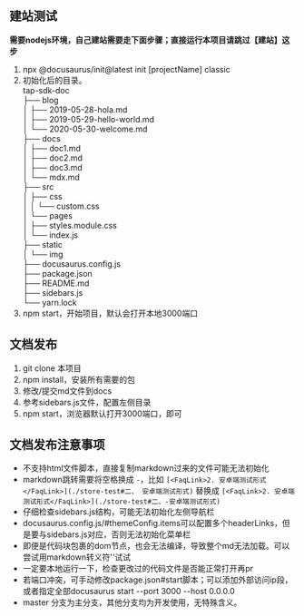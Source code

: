 ## 建站测试

**需要nodejs环境，自己建站需要走下面步骤；直接运行本项目请跳过【建站】这步**  
1. npx @docusaurus/init@latest init [projectName] classic  
2. 初始化后的目录。  
tap-sdk-doc  
├── blog  
│   ├── 2019-05-28-hola.md  
│   ├── 2019-05-29-hello-world.md  
│   └── 2020-05-30-welcome.md  
├── docs  
│   ├── doc1.md  
│   ├── doc2.md  
│   ├── doc3.md  
│   └── mdx.md  
├── src  
│   ├── css  
│   │   └── custom.css  
│   └── pages  
│       ├── styles.module.css  
│       └── index.js  
├── static  
│   └── img  
├── docusaurus.config.js   
├── package.json  
├── README.md  
├── sidebars.js  
└── yarn.lock  
3. npm start，开始项目，默认会打开本地3000端口  

## 文档发布  
1. git clone 本项目   
2. npm install，安装所有需要的包  
3. 修改/提交md文件到docs    
4. 参考sidebars.js文件，配置左侧目录  
5. npm start，浏览器默认打开3000端口，即可   

## 文档发布注意事项  
- 不支持html文件脚本，直接复制markdown过来的文件可能无法初始化
- markdown跳转需要将空格换成 `-`，比如 `[<FaqLink>2. 安卓端测试形式</FaqLink>](./store-test#二、 安卓端测试形式)` 替换成 `[<FaqLink>2. 安卓端测试形式</FaqLink>](./store-test#二、-安卓端测试形式)`    
- 仔细检查sidebars.js结构，可能无法初始化左侧导航栏    
- docusaurus.config.js/#themeConfig.items可以配置多个headerLinks，但是要与sidebars.js对应，否则无法初始化菜单栏  
- 即便是代码块包裹的dom节点，也会无法编译，导致整个md无法加载。可以尝试用markdown转义符'\'试试  
- 一定要本地运行一下，检查更改过的代码文件是否能正常打开再pr  
- 若端口冲突，可手动修改package.json#start脚本；可以添加外部访问ip段，或者指定全部docusaurus start --port 3000 --host 0.0.0.0
- master 分支为主分支，其他分支均为开发使用，无特殊含义。
